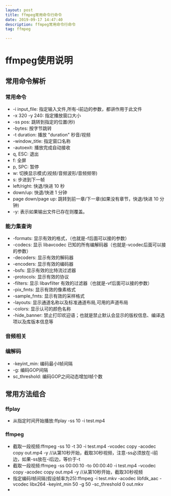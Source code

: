 ```yaml
---
layout: post
title: ffmpeg常用命令行命令
date: 2019-09-17 14:47:40
description: ffmpeg常用命令行命令
tag: ffmpeg

---
```


# ffmpeg使用说明

## 常用命令解析
### 常用命令
+ -i input_file:       指定输入文件,所有-i前边的参数，都讲作用于此文件
+ -x 320 -y 240:       指定播放窗口大小
+ -ss pos:             跳转到指定的位置(秒)
+ -bytes:              按字节跳转
+ -t duration:         播放 "duration" 秒音/视频
+  -window_title:      指定窗口名称
+ -autoexit:           播放完成自动接收
+ q, ESC:              退出
+ f:                   全屏
+ p, SPC:              暂停
+ w:                   切换显示模式(视频/音频波形/音频频带)
+ s:                   步进到下一帧
+ left/right:          快退/快进 10 秒
+ down/up:             快退/快进 1 分钟
+ page down/page up:   跳转到前一章/下一章(如果没有章节，快退/快进 10 分钟)
+ -y:                  表示如果输出文件已存在则覆盖。


### 能力集查询
+ -formats:     显示有效的格式，（也就是-f后面可以接的参数）
+ -codecs:      显示 libavcodec 已知的所有编解码器（也就是-vcodec后面可以接的参数）
+ -decoders:    显示有效的解码器
+ -encoders:    显示有效的编码器
+ -bsfs:        显示有效的比特流过滤器
+ -protocols:   显示有效的协议
+ -filters:     显示 libavfilter 有效的过滤器（也就是-vf后面可以接的参数）
+ -pix_fmts:    显示有效的像素格式
+ -sample_fmts: 显示有效的采样格式
+ -layouts:     显示通道名称以及标准通道布局,可用的声道布局
+ -colors:      显示认可的颜色名称
+ -hide_banner: 禁止打印欢迎语；也就是禁止默认会显示的版权信息、编译选项以及库版本信息等   

 
### 音频相关

### 编解码
+ -keyint_min:      编码最小I帧间隔
+ -g:               编码GOP间隔
+ sc_threshold:    编码GOP之间动态增加I帧个数

## 常用方法组合

### ffplay
+ 从指定时间开始播放:ffplay -ss 10 -i test.mp4

### ffmpeg
+ 截取一段视频:ffmpeg -ss 10 -t 30 -i test.mp4 -vcodec copy -acodec copy out.mp4 -y //从第10秒开始，截取30秒视频，注意-ss必须放在-i前边，如果-ss放在-i后边，等价于-t
+ 截取一段视频:ffmpeg -ss 00:00:10 -to 00:00:40 -i test.mp4 -vcodec copy -acodec copy out.mp4 -y //从第10秒开始，截取30秒视频
+ 指定编码I帧间隔(假设帧率为25):ffmpeg -i test.mkv -acodec libfdk_aac -vcodec libx264 -keyint_min 50 -g 50 -sc_threshold 0 out.mkv
+ 


